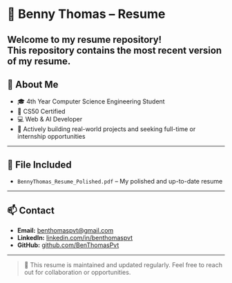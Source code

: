 # 📄 Benny Thomas – Resume

Welcome to my resume repository!  
This repository contains the most recent version of my resume.
---

## 🎯 About Me

- 🎓 4th Year Computer Science Engineering Student  
- 📜 CS50 Certified  
- 💻 Web & AI Developer  
- 🚀 Actively building real-world projects and seeking full-time or internship opportunities

---

## 📁 File Included

- `BennyThomas_Resume_Polished.pdf` – My polished and up-to-date resume

---

## 📫 Contact

- **Email:** benthomaspvt@gmail.com  
- **LinkedIn:** [linkedin.com/in/benthomaspvt](https://www.linkedin.com/in/benthomaspvt)  
- **GitHub:** [github.com/BenThomasPvt](https://github.com/BenThomasPvt)

---

> 🔄 This resume is maintained and updated regularly. Feel free to reach out for collaboration or opportunities.
